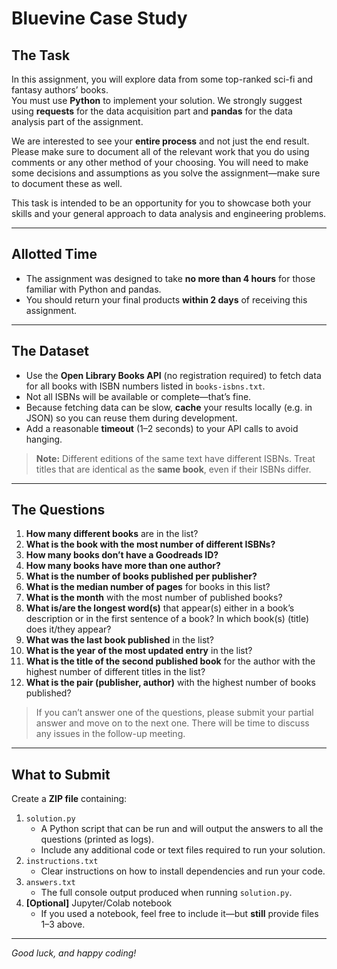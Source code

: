 # Bluevine Case Study

## The Task
In this assignment, you will explore data from some top-ranked sci-fi and fantasy authors’ books.  
You must use **Python** to implement your solution. We strongly suggest using **requests** for the data acquisition part and **pandas** for the data analysis part of the assignment.  

We are interested to see your **entire process** and not just the end result. Please make sure to document all of the relevant work that you do using comments or any other method of your choosing. You will need to make some decisions and assumptions as you solve the assignment—make sure to document these as well.  

This task is intended to be an opportunity for you to showcase both your skills and your general approach to data analysis and engineering problems.

---

## Allotted Time
- The assignment was designed to take **no more than 4 hours** for those familiar with Python and pandas.  
- You should return your final products **within 2 days** of receiving this assignment.

---

## The Dataset
- Use the **Open Library Books API** (no registration required) to fetch data for all books with ISBN numbers listed in `books-isbns.txt`.  
- Not all ISBNs will be available or complete—that’s fine.  
- Because fetching data can be slow, **cache** your results locally (e.g. in JSON) so you can reuse them during development.  
- Add a reasonable **timeout** (1–2 seconds) to your API calls to avoid hanging.

> **Note:** Different editions of the same text have different ISBNs. Treat titles that are identical as the **same book**, even if their ISBNs differ.

---

## The Questions
1. **How many different books** are in the list?  
2. **What is the book with the most number of different ISBNs?**  
3. **How many books don’t have a Goodreads ID?**  
4. **How many books have more than one author?**  
5. **What is the number of books published per publisher?**  
6. **What is the median number of pages** for books in this list?  
7. **What is the month** with the most number of published books?  
8. **What is/are the longest word(s)** that appear(s) either in a book’s description or in the first sentence of a book? In which book(s) (title) does it/they appear?  
9. **What was the last book published** in the list?  
10. **What is the year of the most updated entry** in the list?  
11. **What is the title of the second published book** for the author with the highest number of different titles in the list?  
12. **What is the pair (publisher, author)** with the highest number of books published?

> If you can’t answer one of the questions, please submit your partial answer and move on to the next one. There will be time to discuss any issues in the follow-up meeting.

---

## What to Submit
Create a **ZIP file** containing:

1. `solution.py`  
   - A Python script that can be run and will output the answers to all the questions (printed as logs).  
   - Include any additional code or text files required to run your solution.  
2. `instructions.txt`  
   - Clear instructions on how to install dependencies and run your code.  
3. `answers.txt`  
   - The full console output produced when running `solution.py`.  
4. **[Optional]** Jupyter/Colab notebook  
   - If you used a notebook, feel free to include it—but **still** provide files 1–3 above.

---

*Good luck, and happy coding!*  